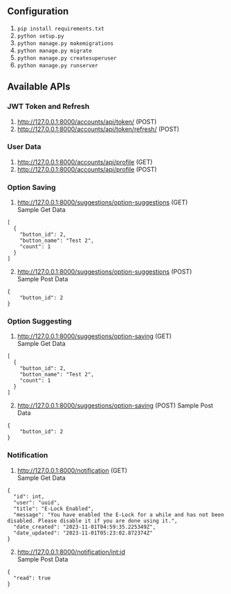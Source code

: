 ## Configuration

1. `pip install requirements.txt`
1. `python setup.py`
2. `python manage.py makemigrations`
3. `python manage.py migrate`
4. `python manage.py createsuperuser`
5. `python manage.py runserver`


## Available APIs
### JWT Token and Refresh
1. http://127.0.0.1:8000/accounts/api/token/ (POST)
2. http://127.0.0.1:8000/accounts/api/token/refresh/ (POST)

### User Data
1. http://127.0.0.1:8000/accounts/api/profile (GET)
2. http://127.0.0.1:8000/accounts/api/profile (POST)

### Option Saving
1. http://127.0.0.1:8000/suggestions/option-suggestions (GET)  
Sample Get Data
```
[
  {
    "button_id": 2,
    "button_name": "Test 2",
    "count": 1
  }
]
```
2. http://127.0.0.1:8000/suggestions/option-suggestions (POST)  
Sample Post Data
```
{
    "button_id": 2
}
```

### Option Suggesting
1. http://127.0.0.1:8000/suggestions/option-saving (GET)  
Sample Get Data
```
[
  {
    "button_id": 2,
    "button_name": "Test 2",
    "count": 1
  }
]
```
2. http://127.0.0.1:8000/suggestions/option-saving (POST)
Sample Post Data
```
{
    "button_id": 2
}
```

### Notification
1. http://127.0.0.1:8000/notification (GET)  
Sample Get Data
```
{
  "id": int,
  "user": "uuid",
  "title": "E-Lock Enabled",
  "message": "You have enabled the E-Lock for a while and has not been disabled. Please disable it if you are done using it.",
  "date_created": "2023-11-01T04:59:35.225349Z",
  "date_updated": "2023-11-01T05:23:02.872374Z"
}
```
2. http://127.0.0.1:8000/notification/<int:id>  
Sample Post Data
```
{
  "read": true
}
```
